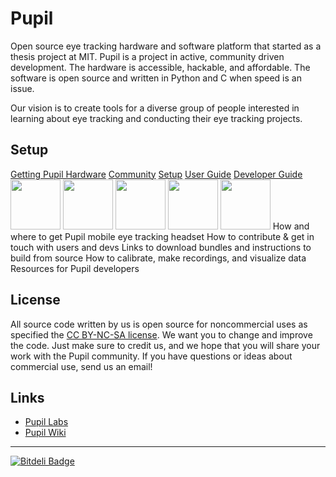# Pupil
Open source eye tracking hardware and software platform that started as a thesis project at MIT. Pupil is a project in active, community driven development. The hardware is accessible, hackable, and affordable. The software is open source and written in Python and C when speed is an issue.

Our vision is to create tools for a diverse group of people interested in learning about eye tracking and conducting their eye tracking projects.

## Setup
<tr>
	<td><a href="https://github.com/pupil-labs/pupil/wiki/Getting-Pupil-Hardware">Getting Pupil Hardware</a></td>
	<td><a href="https://github.com/pupil-labs/pupil/wiki/Community">Community</a></td>
	<td><a href="https://github.com/pupil-labs/pupil/wiki/Setup">Setup</a></td>
	<td><a href="https://github.com/pupil-labs/pupil/wiki/User-Guide">User Guide</a></td>
	<td><a href="https://github.com/pupil-labs/pupil/wiki/Developer-Guide">Developer Guide</a></td>
</tr>
<tr>
	<td align="center"><img width="80" src="https://raw.github.com/wiki/pupil-labs/pupil/media/icons/Pupil_Logo_wiki-01.png" /></td>
	<td  align="center"><img width="80" src="https://raw.github.com/wiki/pupil-labs/pupil/media/icons/Pupil_Logo_wiki-02.png" /></td>
	<td align="center"><img width="80" src="https://raw.github.com/wiki/pupil-labs/pupil/media/icons/Pupil_Logo_wiki-03.png" /></td>
	<td align="center"><img width="80" src="https://raw.github.com/wiki/pupil-labs/pupil/media/icons/Pupil_Logo_wiki-04.png" /></td>
	<td align="center"><img width="80" src="https://raw.github.com/wiki/pupil-labs/pupil/media/icons/Pupil_Logo_wiki-05.png" /></td>
</tr>
<tr>
	<td>How and where to get Pupil mobile eye tracking headset</td>
	<td>How to contribute & get in touch with users and devs</td>
	<td>Links to download bundles and instructions to build from source</td>
	<td>How to calibrate, make recordings, and visualize data</td>
	<td>Resources for Pupil developers</td>		
</tr>
</table>


## License
All source code written by us is open source for noncommercial uses as specified the [CC BY-NC-SA license](http://creativecommons.org/licenses/by-nc-sa/3.0/ "CC BY-NC-SA license"). We want you to change and improve the code. Just make sure to credit us, and we hope that you will share your work with the Pupil community.  If you have questions or ideas about commercial use, send us an email!

## Links
 - [Pupil Labs](http://pupil-labs.com "Pupil Labs")
 - [Pupil Wiki](https://github.com/pupil-labs/pupil/wiki "Pupil Wiki")
___

 [![Bitdeli Badge](https://d2weczhvl823v0.cloudfront.net/pupil-labs/pupil/trend.png)](https://bitdeli.com/free "Bitdeli Badge")
